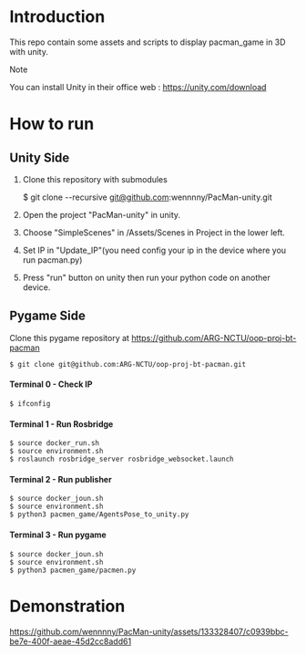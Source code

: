 ﻿# Introduction
This repo contain some assets and scripts to display pacman_game in 3D with unity.

>[!NOTE]
>You can install Unity in their office web : https://unity.com/download

# How to run

## Unity Side

1. Clone this repository with submodules

    $ git clone --recursive git@github.com:wennnny/PacMan-unity.git

2. Open the project "PacMan-unity" in unity.

3. Choose "SimpleScenes" in /Assets/Scenes in Project in the lower left.

4. Set IP in "Update_IP"(you need config your ip in the device where you run pacman.py)

5. Press "run" button on unity then run your python code on another device.

## Pygame Side

Clone this pygame repository at https://github.com/ARG-NCTU/oop-proj-bt-pacman

    $ git clone git@github.com:ARG-NCTU/oop-proj-bt-pacman.git

#### Terminal 0 - Check IP

    $ ifconfig

#### Terminal 1 - Run Rosbridge

    $ source docker_run.sh
    $ source environment.sh
    $ roslaunch rosbridge_server rosbridge_websocket.launch

#### Terminal 2 - Run publisher

    $ source docker_joun.sh
    $ source environment.sh
    $ python3 pacmen_game/AgentsPose_to_unity.py

#### Terminal 3 - Run pygame

    $ source docker_joun.sh
    $ source environment.sh
    $ python3 pacmen_game/pacmen.py

# Demonstration

https://github.com/wennnny/PacMan-unity/assets/133328407/c0939bbc-be7e-400f-aeae-45d2cc8add61
